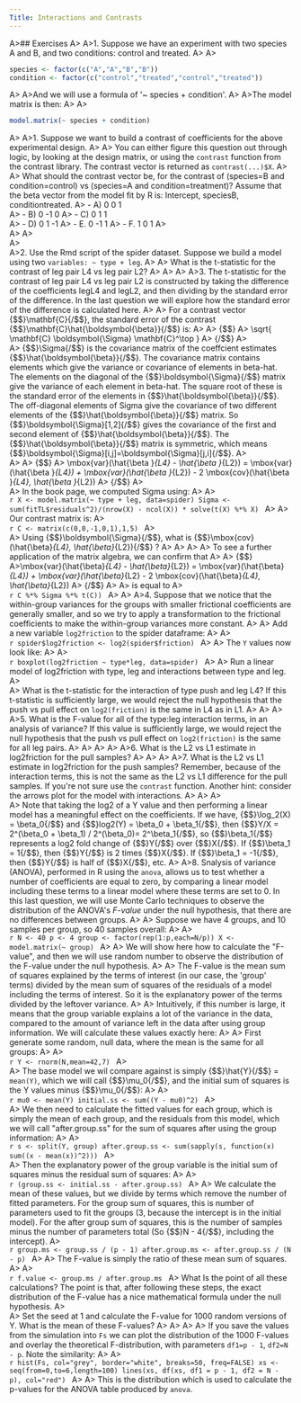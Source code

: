 ```yaml
---
Title: Interactions and Contrasts
---
```


A>## Exercises
A>
A>1. Suppose we have an experiment with two species A and B, and two conditions: control and treated.
A>
A>
```r
species <- factor(c("A","A","B","B"))
condition <- factor(c("control","treated","control","treated"))
```
A>
A>And we will use a formula of '~ species + condition'.
A>
A>The model matrix is then:
A>
A>
```r
model.matrix(~ species + condition)
```
A>
A>1. Suppose we want to build a contrast of coefficients for the above experimental design.
A>
A>    You can either figure this question out through logic, by looking at the design matrix, or using the `contrast` function from the contrast library. The contrast vector is returned as `contrast(...)$X`.
A>
A>    What should the contrast vector be, for the contrast of (species=B and condition=control) vs (species=A and condition=treatment)? Assume that the beta vector from the model fit by R is: Intercept, speciesB, conditiontreated.
A>    - A) 0 0 1  
A>    - B) 0 -1 0 
A>    - C) 0 1 1  
A>    - D) 0 1 -1
A>    - E. 0 -1 1
A>    - F. 1 0 1
A>    
A>
A>   
A>   
A>2. Use the Rmd script of the spider dataset. Suppose we build a model using two `variables: ~ type + leg`.
A>
A>    What is the t-statistic for the contrast of leg pair L4 vs leg pair L2?
A>
A>
A>
A>3. The t-statistic for the contrast of leg pair L4 vs leg pair L2 is constructed by taking the difference of the coefficients legL4 and legL2, and then dividing by the standard error of the difference. In the last question we will explore how the standard error of the difference is calculated here.
A>
A>    For a contrast vector {$$}\mathbf{C}{/$$}, the standard error of the contrast {$$}\mathbf{C}\hat{\boldsymbol{\beta}}{/$$} is:
A> 
A>    {$$}
A>    \sqrt{ \mathbf{C} \boldsymbol{\Sigma} \mathbf{C}^\top }
A>    {/$$}
A>    
A>    {$$}\Sigma{/$$} is the covariance matrix of the coeffcient estimates {$$}\hat{\boldsymbol{\beta}}{/$$}. The covariance matrix contains elements which give the variance or covariance of elements in beta-hat. The elements on the diagonal of the {$$}\boldsymbol{\Sigma}{/$$} matrix give the variance of each element in beta-hat. The square root of these is the standard error of the elements in {$$}\hat{\boldsymbol{\beta}}{/$$}. The off-diagonal elements of Sigma give the covariance of two different elements of the {$$}\hat{\boldsymbol{\beta}}{/$$} matrix. So {$$}\boldsymbol{\Sigma}[1,2]{/$$} gives the covariance of the first and second element of {$$}\hat{\boldsymbol{\beta}}{/$$}. The {$$}\hat{\boldsymbol{\beta}}{/$$} matrix is symmetric, which means {$$}\boldsymbol{\Sigma}[i,j]=\boldsymbol{\Sigma}[j,i]{/$$}.
A>    
A>
A>    {$$}
A>    \mbox{var}(\hat{\beta }_{L4} - \hat{\beta }_{L2}) = \mbox{var}(\hat{\beta }_{L4}) + \mbox{var}(\hat{\beta }_{L2}) - 2 \mbox{cov}(\hat{\beta }_{L4}, \hat{\beta }_{L2})
A>    {/$$}
A>    
A>    In the book page, we computed Sigma using:
A>
A>    
    ```r
    X <- model.matrix(~ type + leg, data=spider)
    Sigma <- sum(fitTL$residuals^2)/(nrow(X) - ncol(X)) * solve(t(X) %*% X)
    ```
A>
A>    Our contrast matrix is:
A>    
    ```r
    C <- matrix(c(0,0,-1,0,1),1,5)
    ```
A>    
A>    Using {$$}\boldsymbol{\Sigma}{/$$}, what is {$$}\mbox{cov}(\hat{\beta}_{L4}, \hat{\beta}_{L2}){/$$} ?
A>
A>
A>
A>    To see a further application of the matrix algebra, we can confirm that 
A>
A>    {$$}
A>\mbox{var}(\hat{\beta}_{L4} - \hat{\beta}_{L2}) = \mbox{var}(\hat{\beta}_{L4}) + \mbox{var}(\hat{\beta}_{L2} - 2 \mbox{cov}(\hat{\beta}_{L4}, \hat{\beta}_{L2})
A>    {/$$}
A>
A>    is equal to
A>    
    ```r
    C %*% Sigma %*% t(C))
    ```
A>
A>
A>4. Suppose that we notice that the within-group variances for the groups with smaller frictional coefficients are generally smaller, and so we try to apply a transformation to the frictional coefficients to make the within-group variances more constant.
A>
A>    Add a new variable `log2friction` to the spider dataframe:
A>
A>    
    ```r
    spider$log2friction <- log2(spider$friction)
    ```
A>
A>    The `Y` values now look like:
A>
A>    
    ```r
    boxplot(log2friction ~ type*leg, data=spider)
    ```
A>
A>    Run a linear model of log2friction with type, leg and interactions between type and leg.
A>    
A>    What is the t-statistic for the interaction of type push and leg L4? If this t-statistic is sufficiently large, we would reject the null hypothesis that the push vs pull effect on `log2(friction)` is the same in L4 as in L1.
A>
A>
A>
A>5. What is the F-value for all of the type:leg interaction terms, in an analysis of variance? If this value is sufficiently large, we would reject the null hypothesis that the push vs pull effect on `log2(friction)` is the same for all leg pairs.
A>
A>
A>
A>
A>6. What is the L2 vs L1 estimate in log2friction for the pull samples?
A>
A>
A>
A>7. What is the L2 vs L1 estimate in log2friction for the push samples? Remember, because of the interaction terms, this is not the same as the L2 vs L1 difference for the pull samples. If you're not sure use the `contrast` function. Another hint: consider the arrows plot for the model with interactions.
A>
A>
A>   
A>    Note that taking the log2 of a Y value and then performing a linear model has a meaningful effect on the coefficients. If we have, {$$}\log_2(X) = \beta_0{/$$} and {$$}log2(Y) = \beta_0 + \beta_1{/$$}, then {$$}Y/X = 2^(\beta_0 + \beta_1) / 2^(\beta_0)= 2^\beta_1{/$$}, so {$$}\beta_1{/$$} represents a log2 fold change of {$$}Y{/$$} over {$$}X{/$$}. If {$$}\beta_1 = 1{/$$}, then {$$}Y{/$$} is 2 times {$$}X{/$$}. If {$$}\beta_1 = -1{/$$}, then {$$}Y{/$$} is half of {$$}X{/$$}, etc. 
A>
A>8. Snalysis of variance (ANOVA), performed in R using the `anova`, allows us to test whether a number of coefficients are equal to zero, by comparing a linear model including these terms to a linear model where these terms are set to 0. In this last question, we will use Monte Carlo techniques to observe the distribution of the ANOVA's _F-value_ under the null hypothesis, that there are no differences between groups.
A>
A>    Suppose we have 4 groups, and 10 samples per group, so 40 samples overall:
A>
A>    
    ```r
    N <- 40
    p <- 4
    group <- factor(rep(1:p,each=N/p))
    X <- model.matrix(~ group)
    ```
A>
A>    We will show here how to calculate the "F-value", and then we will use random number to observe the distribution of the F-value under the null hypothesis.
A>
A>    The F-value is the mean sum of squares explained by the terms of interest (in our case, the 'group' terms) divided by the mean sum of squares of the residuals of a model including the terms of interest. So it is the explanatory power of the terms divided by the leftover variance.
A>
A>    Intuitively, if this number is large, it means that the group variable explains a lot of the variance in the data, compared to the amount of variance left in the data after using group information. We will calculate these values exactly here:
A>
A>    First generate some random, null data, where the mean is the same for all groups:
A>
A>    
    ```r
    Y <- rnorm(N,mean=42,7)
    ```
A>    
A>    The base model we wil compare against is simply {$$}\hat{Y}{/$$} = `mean(Y)`, which we will call {$$}\mu_0{/$$}, and the initial sum of squares is the Y values minus {$$}\mu_0{/$$}:
A>
A>    
    ```r
    mu0 <- mean(Y)
    initial.ss <- sum((Y - mu0)^2)
    ```
A>    
A>    We then need to calculate the fitted values for each group, which is simply the mean of each group, and the residuals from this model, which we will call "after.group.ss" for the sum of squares after using the group information:
A>
A>    
    ```r
    s <- split(Y, group)
    after.group.ss <- sum(sapply(s, function(x) sum((x - mean(x))^2)))
    ```
A>    
A>    Then the explanatory power of the group variable is the initial sum of squares minus the residual sum of squares:
A>
A>    
    ```r
    (group.ss <- initial.ss - after.group.ss)
    ```
A>
A>    We calculate the mean of these values, but we divide by terms which remove the number of fitted parameters. For the group sum of squares, this is number of parameters used to fit the groups (3, because the intercept is in the initial model). For the after group sum of squares, this is the number of samples minus the number of parameters total (So {$$}N - 4{/$$}, including the intercept).
A>    
    ```r
    group.ms <- group.ss / (p - 1)
    after.group.ms <- after.group.ss / (N - p)
    ```
A>
A>    The F-value is simply the ratio of these mean sum of squares.
A>
A>    
    ```r
    f.value <- group.ms / after.group.ms
    ```
A>    What Is the point of all these calculations? The point is that, after following these steps, the exact distribution of the F-value has a nice mathematical formula under the null hypothesis. 
A>    
A>    Set the seed at 1 and calculate the F-value for 1000 random versions of Y. What is the mean of these F-values?
A>
A>
A>
A>    If you save the values from the simulation into `Fs` we can plot the distribution of the 1000 F-values and overlay the theoretical F-distribution, with parameters `df1=p - 1`, `df2=N - p`. Note the similarity:
A>
A>    
    ```r
    hist(Fs, col="grey", border="white", breaks=50, freq=FALSE)
    xs <- seq(from=0,to=6,length=100)
    lines(xs, df(xs, df1 = p - 1, df2 = N - p), col="red")
    ```
A>
A>    This is the distribution which is used to calculate the p-values for the ANOVA table produced by `anova`. 

